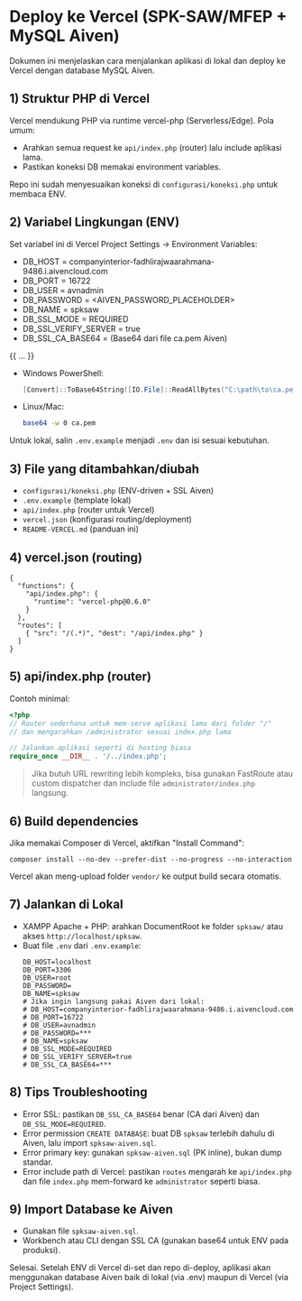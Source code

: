 # Deploy ke Vercel (SPK-SAW/MFEP + MySQL Aiven)

Dokumen ini menjelaskan cara menjalankan aplikasi di lokal dan deploy ke Vercel dengan database MySQL Aiven.

## 1) Struktur PHP di Vercel
Vercel mendukung PHP via runtime vercel-php (Serverless/Edge). Pola umum:
- Arahkan semua request ke `api/index.php` (router) lalu include aplikasi lama.
- Pastikan koneksi DB memakai environment variables.

Repo ini sudah menyesuaikan koneksi di `configurasi/koneksi.php` untuk membaca ENV.
## 2) Variabel Lingkungan (ENV)
Set variabel ini di Vercel Project Settings → Environment Variables:

- DB_HOST = companyinterior-fadhlirajwaarahmana-9486.i.aivencloud.com
- DB_PORT = 16722
 - DB_USER = avnadmin
 - DB_PASSWORD = <AIVEN_PASSWORD_PLACEHOLDER>
- DB_NAME = spksaw
- DB_SSL_MODE = REQUIRED
- DB_SSL_VERIFY_SERVER = true
- DB_SSL_CA_BASE64 = (Base64 dari file ca.pem Aiven)

{{ ... }}
- Windows PowerShell:
  ```powershell
  [Convert]::ToBase64String([IO.File]::ReadAllBytes("C:\path\to\ca.pem"))
  ```
- Linux/Mac:
  ```bash
  base64 -w 0 ca.pem
  ```

Untuk lokal, salin `.env.example` menjadi `.env` dan isi sesuai kebutuhan.

## 3) File yang ditambahkan/diubah
- `configurasi/koneksi.php` (ENV-driven + SSL Aiven)
- `.env.example` (template lokal)
- `api/index.php` (router untuk Vercel)
- `vercel.json` (konfigurasi routing/deployment)
- `README-VERCEL.md` (panduan ini)

## 4) vercel.json (routing)
```
{
  "functions": {
    "api/index.php": {
      "runtime": "vercel-php@0.6.0"
    }
  },
  "routes": [
    { "src": "/(.*)", "dest": "/api/index.php" }
  ]
}
```

## 5) api/index.php (router)
Contoh minimal:
```php
<?php
// Router sederhana untuk mem-serve aplikasi lama dari folder "/"
// dan mengarahkan /administrator sesuai index.php lama

// Jalankan aplikasi seperti di hosting biasa
require_once __DIR__ . '/../index.php';
```

> Jika butuh URL rewriting lebih kompleks, bisa gunakan FastRoute atau custom dispatcher dan include file `administrator/index.php` langsung.

## 6) Build dependencies
Jika memakai Composer di Vercel, aktifkan "Install Command":
```
composer install --no-dev --prefer-dist --no-progress --no-interaction
```
Vercel akan meng-upload folder `vendor/` ke output build secara otomatis.

## 7) Jalankan di Lokal
- XAMPP Apache + PHP: arahkan DocumentRoot ke folder `spksaw/` atau akses `http://localhost/spksaw`.
- Buat file `.env` dari `.env.example`:
  ```
  DB_HOST=localhost
  DB_PORT=3306
  DB_USER=root
  DB_PASSWORD=
  DB_NAME=spksaw
  # Jika ingin langsung pakai Aiven dari lokal:
  # DB_HOST=companyinterior-fadhlirajwaarahmana-9486.i.aivencloud.com
  # DB_PORT=16722
  # DB_USER=avnadmin
  # DB_PASSWORD=***
  # DB_NAME=spksaw
  # DB_SSL_MODE=REQUIRED
  # DB_SSL_VERIFY_SERVER=true
  # DB_SSL_CA_BASE64=***
  ```

## 8) Tips Troubleshooting
- Error SSL: pastikan `DB_SSL_CA_BASE64` benar (CA dari Aiven) dan `DB_SSL_MODE=REQUIRED`.
- Error permission `CREATE DATABASE`: buat DB `spksaw` terlebih dahulu di Aiven, lalu import `spksaw-aiven.sql`.
- Error primary key: gunakan `spksaw-aiven.sql` (PK inline), bukan dump standar.
- Error include path di Vercel: pastikan `routes` mengarah ke `api/index.php` dan file `index.php` mem-forward ke `administrator` seperti biasa.

## 9) Import Database ke Aiven
- Gunakan file `spksaw-aiven.sql`.
- Workbench atau CLI dengan SSL CA (gunakan base64 untuk ENV pada produksi).

Selesai. Setelah ENV di Vercel di-set dan repo di-deploy, aplikasi akan menggunakan database Aiven baik di lokal (via .env) maupun di Vercel (via Project Settings).
